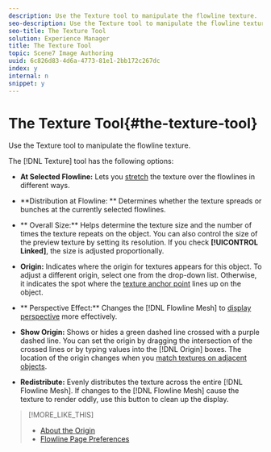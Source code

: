 ```yaml
---
description: Use the Texture tool to manipulate the flowline texture.
seo-description: Use the Texture tool to manipulate the flowline texture.
seo-title: The Texture Tool
solution: Experience Manager
title: The Texture Tool
topic: Scene7 Image Authoring
uuid: 6c826d83-4d6a-4773-81e1-2bb172c267dc
index: y
internal: n
snippet: y
---
```


# The Texture Tool{#the-texture-tool}

Use the Texture tool to manipulate the flowline texture.

The [!DNL Texture] tool has the following options:

* **At Selected Flowline:** Lets you [stretch](../../c-vat-flow-pg/c-vat-flow-mesh-tech/t-vat-stretch-text/t-vat-stretch-text.md#task-87cd2dcbc16c473385f8bc7d90a2df36) the texture over the flowlines in different ways. 

* **Distribution at Flowline: ** Determines whether the texture spreads or bunches at the currently selected flowlines. 
* ** Overall Size:** Helps determine the texture size and the number of times the texture repeats on the object. You can also control the size of the preview texture by setting its resolution. If you check **[!UICONTROL Linked]**, the size is adjusted proportionally. 

* **Origin:** Indicates where the origin for textures appears for this object. To adjust a different origin, select one from the drop-down list. Otherwise, it indicates the spot where the [texture anchor point](../../c-vat-obj-pg/c-vat-obj-pg-tools/c-vat-layout-tool/t-vat-chg-anchor-pt.md#task-cb8a0e9f062f4bfbb4fb730d08f86ddb) lines up on the object. 

* ** Perspective Effect:** Changes the [!DNL Flowline Mesh] to [display perspective](../../c-vat-flow-pg/c-vat-flow-mesh-tech/t-vat-add-persp/t-vat-add-persp.md#task-fc9d7df30ef747ca8c433109bff09e30) more effectively. 

* **Show Origin:** Shows or hides a green dashed line crossed with a purple dashed line. You can set the origin by dragging the intersection of the crossed lines or by typing values into the [!DNL Origin] boxes. The location of the origin changes when you [match textures on adjacent objects](../../c-vat-flow-pg/c-vat-test-flow-work/t-vat-match-text.md#task-568d59da3f7e48838669b17fe96fbed0). 

* **Redistribute:** Evenly distributes the texture across the entire [!DNL Flowline Mesh]. If changes to the [!DNL Flowline Mesh] cause the texture to render oddly, use this button to clean up the display.

>[!MORE_LIKE_THIS]
>
>* [About the Origin](../../c-vat-rend-pg/c-vat-work-text/c-vat-abt-origin.md#concept-643d030b62fd42a5bf3ce4e4ab9a3a47)
>* [Flowline Page Preferences](../../c-vat-flow-pg/c-vat-abt-flow/c-vat-flow-pg-pref.md#concept-304fb083a8a0415991216916b427246e)
